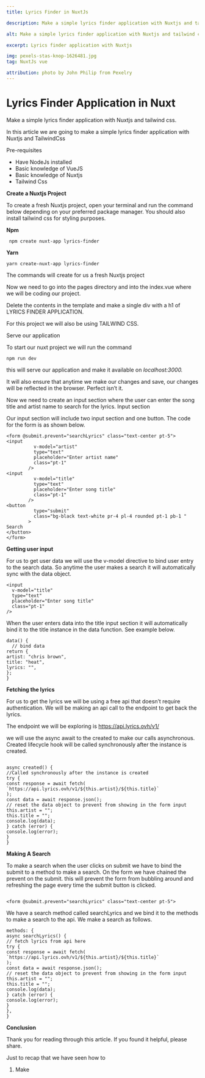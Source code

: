```yaml
---
title: Lyrics Finder in NuxtJs

description: Make a simple lyrics finder application with Nuxtjs and tailwind css

alt: Make a simple lyrics finder application with Nuxtjs and tailwind css

excerpt: Lyrics finder application with Nuxtjs

img: pexels-stas-knop-1626481.jpg
tag: NuxtJs vue

attribution: photo by John Philip from Pexelry
---
```


# **Lyrics Finder Application in Nuxt**

Make a simple lyrics finder application with Nuxtjs and tailwind css.

In this article we are going to make a simple lyrics finder application with Nuxtjs and TailwindCss

Pre-requisites

- Have NodeJs installed
- Basic knowledge of VueJS
- Basic knowledge of Nuxtjs
- Tailwind Css

**Create a Nuxtjs Project**

To create a fresh Nuxtjs project, open your terminal and run the command below depending on your preferred package manager. You should also install tailwind css for styling purposes.

**Npm**

     npm create nuxt-app lyrics-finder

**Yarn**

    yarn create-nuxt-app lyrics-finder

The commands will create for us a fresh Nuxtjs project

Now we need to go into the pages directory and into the index.vue where we will be coding our project.

Delete the contents in the template and make a single div with a h1 of LYRICS FINDER APPLICATION.

For this project we will also be using TAILWIND CSS.

Serve our application

To start our nuxt project we will run the command

```
npm run dev
```

this will serve our application and make it available on _localhost:3000._

It will also ensure that anytime we make our changes and save, our changes will be reflected in the browser. Perfect isn’t it.

Now we need to create an input section where the user can enter the song title and artist name to search for the lyrics.
Input section

Our input section will include two input section and one button. The code for the form is as shown below.

```js{1,3-5}[index.vue]
<form @submit.prevent="searchLyrics" class="text-center pt-5">
<input
          v-model="artist"
          type="text"
          placeholder="Enter artist name"
          class="pt-1"
        />
<input
          v-model="title"
          type="text"
          placeholder="Enter song title"
          class="pt-1"
        />
<button
          type="submit"
          class="bg-black text-white pr-4 pl-4 rounded pt-1 pb-1 "
        >
Search
</button>
</form>
```

**Getting user input**

For us to get user data we will use the v-model directive to bind user entry to the search data. So anytime the user makes a search it will automatically sync with the data object.

```js{1,3-5}[index.vue]
<input
  v-model="title"
  type="text"
  placeholder="Enter song title"
  class="pt-1"
/>
```

When the user enters data into the title input section it will automatically bind it to the title instance in the data function.
See example below.

```js{1,3-5}[index.vue]
data() {
  // bind data
return {
artist: "chris brown",
title: "heat",
lyrics: "",
};
}
```

**Fetching the lyrics**

For us to get the lyrics we will be using a free api that doesn’t require authentication. We will be making an api call to the endpoint to get back the lyrics.

The endpoint we will be exploring is https://api.lyrics.ovh/v1/

we will use the async await to the created to make our calls asynchronous. Created lifecycle hook will be called synchronously after the instance is created.

```js{1,3-5}[index.vue]

async created() {
//Called synchronously after the instance is created
try {
const response = await fetch(
`https://api.lyrics.ovh/v1/${this.artist}/${this.title}`
);
const data = await response.json();
// reset the data object to prevent from showing in the form input
this.artist = "";
this.title = "";
console.log(data);
} catch (error) {
console.log(error);
}
}
```

**Making A Search**

To make a search when the user clicks on submit we have to bind the submit to a method to make a search.
On the form we have chained the prevent on the submit. this will prevent the form from bubbling around and refreshing the page every time the submit button is clicked.

```js{1,3-5}[index.vue]

<form @submit.prevent="searchLyrics" class="text-center pt-5">
```

We have a search method called searchLyrics and we bind it to the methods to make a search to the api.
We make a search as follows.

```js{1,3-5}[index.vue]
methods: {
async searchLyrics() {
// fetch lyrics from api here
try {
const response = await fetch(
`https://api.lyrics.ovh/v1/${this.artist}/${this.title}`
);
const data = await response.json();
// reset the data object to prevent from showing in the form input
this.artist = "";
this.title = "";
console.log(data);
} catch (error) {
console.log(error);
}
},
}
```

**Conclusion**

Thank you for reading through this article. If you found it helpful, please share.

Just to recap that we have seen how to

1. Make
